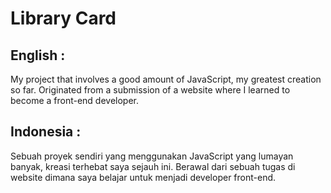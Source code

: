 # Library Card
## English : 
My project that involves a good amount of JavaScript, my greatest creation so far.
Originated from a submission of a website where I learned to become a front-end developer.
## Indonesia :
Sebuah proyek sendiri yang menggunakan JavaScript yang lumayan banyak, kreasi terhebat saya sejauh ini.
Berawal dari sebuah tugas di website dimana saya belajar untuk menjadi developer front-end.
